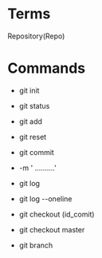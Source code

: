 <!-- Những dòng lệnh thực hiện trên terminal -->

<!-- Danh từ -->
# Terms 

<!-- Thư mục dự án -->
Repository(Repo)

<!-- Lệnh -->
# Commands

<!-- Sử dụng được git trong dự án -->
- git init

<!-- Trạng thái dự án (Hiểu thị tất cả file trên dự án-->
<!-- Nó cũng ghi nhận trạng thái của các file bị thay đổi nội dung -->
- git status

<!-- Chuẩn bị Lưu file -->
- git add
<!-- Ví dụ muốn lưu file index.html. Ta có thể đánh git add index.html--
Muốn lưu tất cả file để lưu git add . -->

<!-- Trở về lại tất cả, tất cả file chuẩn bị lưu sẽ dừng chuẩn bị lưu -->
- git reset

<!-- Chính thức lưu -->
- git commit

<!-- Cú pháp ghi chú -->
- -m ' ..........' 
<!--Ví dụ ghi chú sau dòng chính thức lưu : 
    git commit -m 'thời điểm chuẩn bị bắt đầu'   -->

<!-- Thể hiện thời điểm đã lưu  -->
- git log
<!-- Nó sẽ có id, người lưu, thời điểm lưu -->

- git log --oneline
<!-- Rút gọn thời điểm đã lưu, nó chỉ hiển thị những tập tin đã lưu trên dòng . Bao gồm id và tệp lưu  -->

- git checkout (id_comit)
<!-- Nếu dùng git log thấy những tệp đã lưu, nhưng bạn muốn chỉ chọn 1 tệp lưu trước đó. Ta sử dụng git checkout id tệp lưu đó. 
Ví dụ: có hai tệp lưu mang id   789: Tệp 1    833: Tệp 2 
Và ta chọn tệp 1.
Ta ghi git checkout 789
Và khi mở lên dữ án, nó chỉ hiển thị tệp 1 khi dùng Liver xem thành quả dự án-->
- git checkout master 
<!-- Là dạng resert trở về như cũ sau khi dùng git checkout(id_comit) -->

<!-- Nhánh của git checkout -->
- git branch 
<!-- Sau khi dùng git checkout thì ta sử dụng git branch. Nó sẽ hiển thị nhân tố đằng sau của git checkout. 
    Ví dụ: git checkout master là một dạng resert. 
            Thì dùng git branch, nó trả về master
            
    Ví dụ: git checkout 9372
            Thì git branch: 9372 -->



<!--  Đẩy code từ local repository (máy tính) lên remote repository (GitHub)
25:27: Lấy code từ remote repository đã có sẵn GitHub về local repository (máy tính)
28:00: Tạo và đẩy branch (nhánh) ở local lên Repository remote (GitHub)
29:18 : Lấy branch (nhánh) từ Repository remote (GitHub) về local repository (máy tính)
33:00: git ignore (ngăn chặn git theo dõi 1 file nào đó) -->